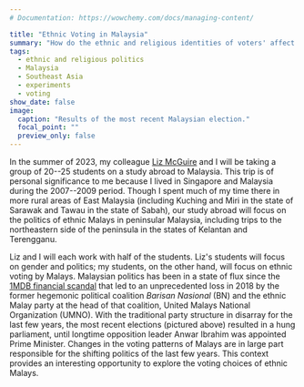 ```yaml
---
# Documentation: https://wowchemy.com/docs/managing-content/

title: "Ethnic Voting in Malaysia"
summary: "How do the ethnic and religious identities of voters' affect who they vote for? On a study abroad in the summer of 2023, my students will study the case of ethnic Malays in Malaysia."
tags:
  - ethnic and religious politics
  - Malaysia
  - Southeast Asia
  - experiments
  - voting
show_date: false
image:
  caption: "Results of the most recent Malaysian election."
  focal_point: ""
  preview_only: false
---
```

In the summer of 2023, my colleague [Liz McGuire](https://fhssfaculty.byu.edu/directory/liz-mcguire) and I will be taking a group of 20--25 students on a study abroad to Malaysia. This trip is of personal significance to me because I lived in Singapore and Malaysia during the 2007--2009 period. Though I spent much of my time there in more rural areas of East Malaysia (including Kuching and Miri in the state of Sarawak and Tawau in the state of Sabah), our study abroad will focus on the politics of ethnic Malays in peninsular Malaysia, including trips to the northeastern side of the peninsula in the states of Kelantan and Terengganu.

Liz and I will each work with half of the students. Liz's students will focus on gender and politics; my students, on the other hand, will focus on ethnic voting by Malays. Malaysian politics has been in a state of flux since the [1MDB financial scandal](https://en.wikipedia.org/wiki/1Malaysia_Development_Berhad_scandal) that led to an unprecedented loss in 2018 by the former hegemonic political coalition *Barisan Nasional* (BN) and the ethnic Malay party at the head of that coalition, United Malays National Organization (UMNO). With the traditional party structure in disarray for the last few years, the most recent elections (pictured above) resulted in a hung parliament, until longtime opposition leader Anwar Ibrahim was appointed Prime Minister. Changes in the voting patterns of Malays are in large part responsible for the shifting politics of the last few years. This context provides an interesting opportunity to explore the voting choices of ethnic Malays.
